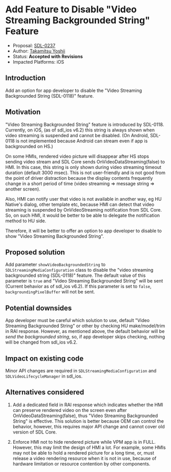 # Add Feature to Disable "Video Streaming Backgrounded String" Feature

* Proposal: [SDL-0237](0237-add-feature-to-disable-video-streaming-backgrounded-string-feature.md)
* Author: [Takamitsu Yoshii](https://github.com/t-yoshii)
* Status: **Accepted with Revisions**
* Impacted Platforms: iOS

## Introduction
Add an option for app developer to disable the "Video Streaming Backgrounded String (SDL-0118)" feature.

## Motivation
"Video Streaming Backgrounded String" feature is introduced by SDL-0118. Currently, on iOS, (as of sdl_ios v6.2) this string is always shown when video streaming is suspended and cannot be disabled. (On Android, SDL-0118 is not implemented because Android can stream even if app is backgrounded on HS.)

On some HMIs, rendered video picture will disappear after HS stops sending video stream and SDL Core sends OnVideoDataStreaming(false) to HMI. In this case, this string is only shown during video streaming timeout duration (default 3000 msec). This is not user-friendly and is not good from the point of driver distraction because the display contents frequently change in a short period of time (video streaming => message string => another screen).

Also, HMI can notify user that video is not available in another way, eg HU Native's dialog, other template etc, because HMI can detect that video streaming is suspended by OnVideoStreaming notification from SDL Core. So, on such HMI, it would be better to be able to delegate the notification method to HU side.

Therefore, it will be better to offer an option to app developer to disable to show "Video Streaming Backgrounded String".


## Proposed solution
Add parameter `showVideoBackgroundedString` to `SDLStreamingMediaConfiguration` class to disable the "video streaming backgrounded string (SDL-0118)" feature. The default value of this parameter is `true` and "Video Streaming Backgrounded String" will be sent (Current behavior as of sdl_ios v6.2). If this parameter is set to `false`, `backgroundingPixelBuffer` will not be sent.


## Potential downsides

App developer must be careful which solution to use, default "Video Streaming Backgrounded String" or other by checking HU make/model/trim in RAI response. However, as mentioned above, the default behavior will be *send the backgrounded string*, so, if app developer skips checking, nothing will be changed from sdl_ios v6.2.


## Impact on existing code

Minor API changes are required in `SDLStreamingMediaConfiguration` and `SDLVideoLifecycleManager` in sdl_ios.

## Alternatives considered

1. Add a dedicated field in RAI response which indicates whether the HMI can preserve rendered video on the screen even after OnVideoDataStreaming(false), thus "Video Streaming Backgrounded String" is effective. This solution is better because OEM can control the behavior, however, this requires major API change and cannot cover old version of SDL Core.

2. Enforce HMI not to hide rendered picture while VPM app is in FULL. However, this may limit the design of HMI a lot. For example, some HMIs may not be able to hold a rendered picture for a long time, or, must release a video rendering resource when it is not in use, because of hardware limitation or resource contention by other components.
